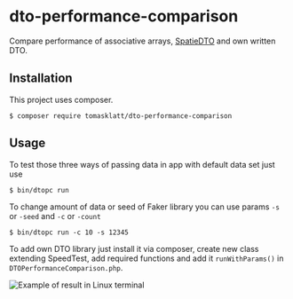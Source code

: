 # dto-performance-comparison
Compare performance of associative arrays, [SpatieDTO](https://github.com/spatie/data-transfer-object) and own written DTO.

## Installation
This project uses composer.
```
$ composer require tomasklatt/dto-performance-comparison
```

## Usage
To test those three ways of passing data in app with default data set just use 
```
$ bin/dtopc run
```

To change amount of data or seed of Faker library you can use params `-s` or `-seed` and `-c` or `-count`
```
$ bin/dtopc run -c 10 -s 12345
```

To add own DTO library just install it via composer, create new class extending SpeedTest, add required functions and
add it `runWithParams()` in `DTOPerformanceComparison.php`.

![Example of result in Linux terminal](https://tomasklatt.cz/images/DTOPerformanceComparison.png)